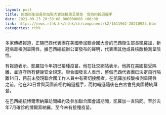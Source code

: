 ```yaml
---
layout: post
title: 巴西衛生部長參加聯大會議檢測呈陽性　曾與約翰遜握手
date: 2021-09-23 20:58:08.000000000 +08:00
link: https://news.rthk.hk/rthk/ch/component/k2/1611962-20210923.htm
categories: rthk
---
```


多家傳媒報道，正隨巴西代表團在美國參加聯合國大會的巴西衛生部長凱羅加，新冠病毒檢測呈陽性，據巴西總統辦公室發布的聲明，代表團其他成員核酸檢測呈陰性。

有報道表示，凱羅加今年初已接種疫苗。他在社交網站表示，他將在美國接受隔離，並遵守所有健康安全規定。聯合國發言人表示，整個巴西代表團已決定自行隔離14日，目前未發現聯合國工作人員中有密切接觸者。在凱羅加核酸檢測呈陽性之前，他在20日曾與英國首相約翰遜握手，而約翰遜隨後在白宮會見美國總統拜登。

在巴西總統博爾索納羅訪問紐約及參加聯合國會議期間，凱羅加一直陪同。至於去年7月確診的博爾索納羅，至今未有接種疫苗。
